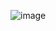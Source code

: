 ![image](https://user-images.githubusercontent.com/114478560/204022275-54c80c67-40a0-47ff-90a4-d1858e14cf05.png)
